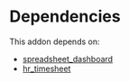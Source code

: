 # Dependencies

This addon depends on:

- [spreadsheet_dashboard](../../odoo-bringout-oca-ocb-spreadsheet_dashboard)
- [hr_timesheet](../../odoo-bringout-oca-ocb-hr_timesheet)
